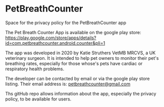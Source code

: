 # PetBreathCounter
Space for the privacy policy for the PetBreathCounter app

The Pet Breath Counter App is available on the google play store:
https://play.google.com/store/apps/details?id=com.petbreathcounter.android.counter&pli=1

The app was developed in 2020 by Katie Struthers VetMB MRCVS, a UK veterinary surgeon. 
It is intended to help pet owners to monitor their pet's breathing rates, 
especially for those whose's pets have cardiac or respiratory health problems. 

The developer can be contacted by email or via the google play store listing. 
Their email address is: petbreathcounter@gmail.com 

Ths gitHub repo allows information about the app, especially the privacy policy, to be available
for users. 
